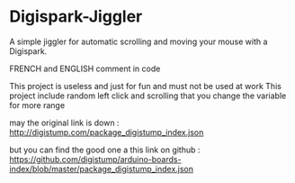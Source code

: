 # Digispark-Jiggler
A simple jiggler for automatic scrolling and moving your mouse with a Digispark.

FRENCH and ENGLISH comment in code

This project is useless and just for fun and must not be used at work 
This project include random left click and scrolling that you change the variable for more range

may the original link is down : http://digistump.com/package_digistump_index.json

but you can find the good one a this link on github : https://github.com/digistump/arduino-boards-index/blob/master/package_digistump_index.json




